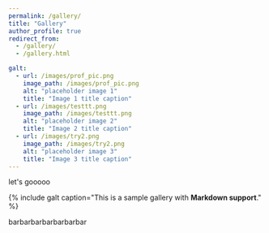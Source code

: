 ```yaml
---
permalink: /gallery/
title: "Gallery"
author_profile: true
redirect_from:
  - /gallery/
  - /gallery.html

galt:
  - url: /images/prof_pic.png
    image_path: /images/prof_pic.png
    alt: "placeholder image 1"
    title: "Image 1 title caption"
  - url: /images/testtt.png
    image_path: /images/testtt.png
    alt: "placeholder image 2"
    title: "Image 2 title caption"
  - url: /images/try2.png
    image_path: /images/try2.png
    alt: "placeholder image 3"
    title: "Image 3 title caption"
---
```


let's gooooo

{% include galt caption="This is a sample gallery with **Markdown support**." %}

barbarbarbarbarbarbar

